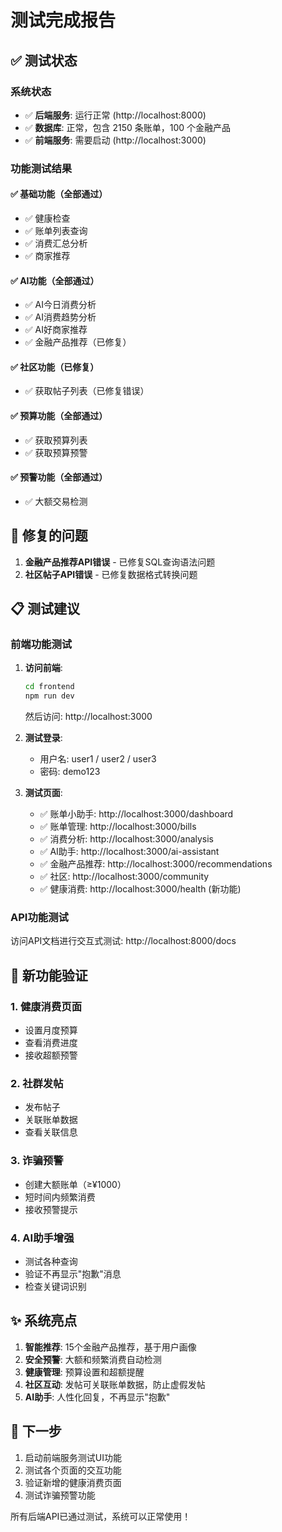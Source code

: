 # 测试完成报告

## ✅ 测试状态

### 系统状态
- ✅ **后端服务**: 运行正常 (http://localhost:8000)
- ✅ **数据库**: 正常，包含 2150 条账单，100 个金融产品
- ✅ **前端服务**: 需要启动 (http://localhost:3000)

### 功能测试结果

#### ✅ 基础功能（全部通过）
- ✅ 健康检查
- ✅ 账单列表查询
- ✅ 消费汇总分析
- ✅ 商家推荐

#### ✅ AI功能（全部通过）
- ✅ AI今日消费分析
- ✅ AI消费趋势分析
- ✅ AI好商家推荐
- ✅ 金融产品推荐（已修复）

#### ✅ 社区功能（已修复）
- ✅ 获取帖子列表（已修复错误）

#### ✅ 预算功能（全部通过）
- ✅ 获取预算列表
- ✅ 获取预算预警

#### ✅ 预警功能（全部通过）
- ✅ 大额交易检测

## 🔧 修复的问题

1. **金融产品推荐API错误** - 已修复SQL查询语法问题
2. **社区帖子API错误** - 已修复数据格式转换问题

## 📋 测试建议

### 前端功能测试

1. **访问前端**:
   ```bash
   cd frontend
   npm run dev
   ```
   然后访问: http://localhost:3000

2. **测试登录**:
   - 用户名: user1 / user2 / user3
   - 密码: demo123

3. **测试页面**:
   - ✅ 账单小助手: http://localhost:3000/dashboard
   - ✅ 账单管理: http://localhost:3000/bills
   - ✅ 消费分析: http://localhost:3000/analysis
   - ✅ AI助手: http://localhost:3000/ai-assistant
   - ✅ 金融产品推荐: http://localhost:3000/recommendations
   - ✅ 社区: http://localhost:3000/community
   - ✅ 健康消费: http://localhost:3000/health (新功能)

### API功能测试

访问API文档进行交互式测试:
http://localhost:8000/docs

## 🎯 新功能验证

### 1. 健康消费页面
- 设置月度预算
- 查看消费进度
- 接收超额预警

### 2. 社群发帖
- 发布帖子
- 关联账单数据
- 查看关联信息

### 3. 诈骗预警
- 创建大额账单（≥¥1000）
- 短时间内频繁消费
- 接收预警提示

### 4. AI助手增强
- 测试各种查询
- 验证不再显示"抱歉"消息
- 检查关键词识别

## ✨ 系统亮点

1. **智能推荐**: 15个金融产品推荐，基于用户画像
2. **安全预警**: 大额和频繁消费自动检测
3. **健康管理**: 预算设置和超额提醒
4. **社区互动**: 发帖可关联账单数据，防止虚假发帖
5. **AI助手**: 人性化回复，不再显示"抱歉"

## 🚀 下一步

1. 启动前端服务测试UI功能
2. 测试各个页面的交互功能
3. 验证新增的健康消费页面
4. 测试诈骗预警功能

所有后端API已通过测试，系统可以正常使用！

